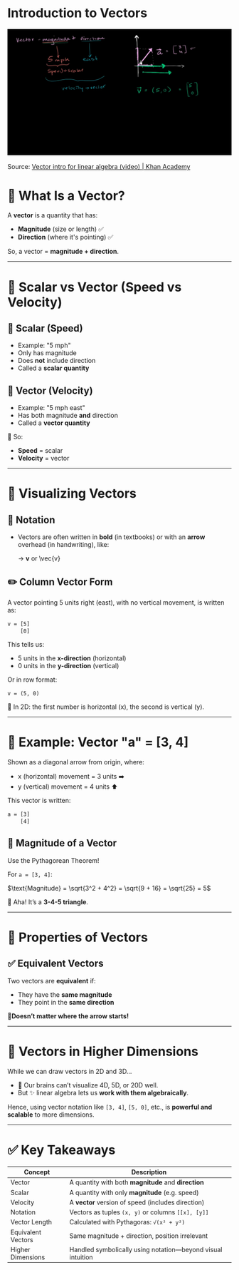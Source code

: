 # Introduction to Vectors

![Source: [Vector intro for linear algebra (video) | Khan Academy](https://www.khanacademy.org/math/linear-algebra/vectors-and-spaces/vectors/v/vector-introduction-linear-algebra)](https://github.com/ariefzuhri/LinearAlgebra/blob/main/Resources/introduction_to_vectors_0.png)

Source: [Vector intro for linear algebra (video) | Khan Academy](https://www.khanacademy.org/math/linear-algebra/vectors-and-spaces/vectors/v/vector-introduction-linear-algebra)

# 🧠 What Is a Vector?

A **vector** is a quantity that has:

- **Magnitude** (size or length) ✅
- **Direction** (where it's pointing) ✅

So, a vector = **magnitude + direction**.

---

# 🧮 Scalar vs Vector (Speed vs Velocity)

## 📏 Scalar (Speed)

- Example: "5 mph"
- Only has magnitude
- Does **not** include direction
- Called a **scalar quantity**

## 🧭 Vector (Velocity)

- Example: "5 mph east"
- Has both magnitude **and** direction
- Called a **vector quantity**

🔁 So:

- **Speed** = scalar
- **Velocity** = vector

---

# 🎯 Visualizing Vectors

## 🧾 Notation

- Vectors are often written in **bold** (in textbooks) or with an **arrow** overhead (in handwriting), like:
    
    → **v** or \vec{v}
    

## ✏️ Column Vector Form

A vector pointing 5 units right (east), with no vertical movement, is written as:

```
v = [5]
    [0]

```

This tells us:

- 5 units in the **x-direction** (horizontal)
- 0 units in the **y-direction** (vertical)

Or in row format:

```
v = (5, 0)

```

🧠 In 2D: the first number is horizontal (x), the second is vertical (y).

---

# 📐 Example: Vector "a" = [3, 4]

Shown as a diagonal arrow from origin, where:

- x (horizontal) movement = 3 units ➡️
- y (vertical) movement = 4 units ⬆️

This vector is written:

```
a = [3]
    [4]

```

## 📏 Magnitude of a Vector

Use the Pythagorean Theorem!

For `a = [3, 4]`:

$\text{Magnitude} = \sqrt{3^2 + 4^2} = \sqrt{9 + 16} = \sqrt{25} = 5$

🧠 Aha! It’s a **3-4-5 triangle**.

---

# 🧭 Properties of Vectors

## ✅ Equivalent Vectors

Two vectors are **equivalent** if:

- They have the **same magnitude**
- They point in the **same direction**

**📍Doesn’t matter where the arrow starts!**

---

# 🧮 Vectors in Higher Dimensions

While we can draw vectors in 2D and 3D...

- 🧠 Our brains can’t visualize 4D, 5D, or 20D well.
- But ✨ linear algebra lets us **work with them algebraically**.

Hence, using vector notation like `[3, 4]`, `[5, 0]`, etc., is **powerful and scalable** to more dimensions.

---

# ✅ Key Takeaways

| Concept | Description |
| --- | --- |
| Vector | A quantity with both **magnitude** and **direction** |
| Scalar | A quantity with only **magnitude** (e.g. speed) |
| Velocity | A **vector** version of speed (includes direction) |
| Notation | Vectors as tuples `(x, y)` or columns `[[x], [y]]` |
| Vector Length | Calculated with Pythagoras: `√(x² + y²)` |
| Equivalent Vectors | Same magnitude + direction, position irrelevant |
| Higher Dimensions | Handled symbolically using notation—beyond visual intuition |
